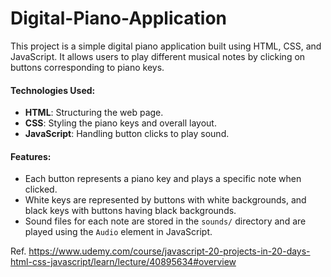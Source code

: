 # Digital-Piano-Application

This project is a simple digital piano application built using HTML, CSS, and JavaScript.
It allows users to play different musical notes by clicking on buttons corresponding to piano keys.

#### Technologies Used:
- **HTML**: Structuring the web page.
- **CSS**: Styling the piano keys and overall layout.
- **JavaScript**: Handling button clicks to play sound.

#### Features:
- Each button represents a piano key and plays a specific note when clicked.
- White keys are represented by buttons with white backgrounds, and black keys with buttons having black backgrounds.
- Sound files for each note are stored in the `sounds/` directory and are played using the `Audio` element in JavaScript.

Ref. https://www.udemy.com/course/javascript-20-projects-in-20-days-html-css-javascript/learn/lecture/40895634#overview
